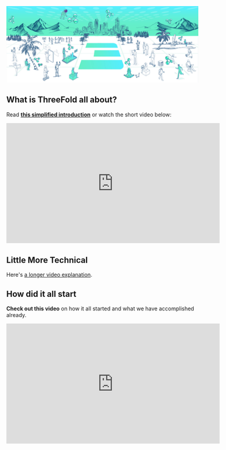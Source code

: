 ![](img/welcomepage.jpg)

## What is ThreeFold all about?

Read **[this simplified introduction](longstoryshort)** or watch the short video below:

<iframe width="560" height="315" src="https://www.youtube.com/embed/5DtVU66Z74s" frameborder="0" allow="accelerometer; autoplay; encrypted-media; gyroscope; picture-in-picture" allowfullscreen></iframe>

## Little More Technical

Here's [a longer video explanation](howitworks_2).

## How did it all start

**Check out this video** on how it all started and what we have accomplished already.

<iframe width="560" height="315" src="https://www.youtube.com/embed/AAV4yYZ_P3k" frameborder="0" allow="accelerometer; autoplay; encrypted-media; gyroscope; picture-in-picture" allowfullscreen></iframe>
